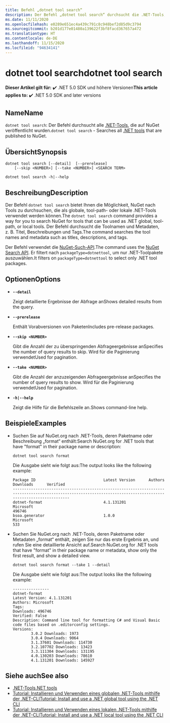 ```yaml
---
title: Befehl „dotnet tool search“
description: Der Befehl „dotnet tool search“ durchsucht die .NET-Tools, die auf NuGet.org veröffentlicht wurden.
ms.date: 11/11/2020
ms.openlocfilehash: e0289e651ec4a439c791c8c948bef2d85d9c3794
ms.sourcegitcommit: b201d177e01480a139622f3bf8facd367657a472
ms.translationtype: HT
ms.contentlocale: de-DE
ms.lasthandoff: 11/15/2020
ms.locfileid: "94634141"
---
```

# <a name="dotnet-tool-search"></a><span data-ttu-id="f6c16-103">dotnet tool search</span><span class="sxs-lookup"><span data-stu-id="f6c16-103">dotnet tool search</span></span>

<span data-ttu-id="f6c16-104">**Dieser Artikel gilt für:** ✔️ .NET 5.0 SDK und höhere Versionen</span><span class="sxs-lookup"><span data-stu-id="f6c16-104">**This article applies to:** ✔️ .NET 5.0 SDK and later versions</span></span>

## <a name="name"></a><span data-ttu-id="f6c16-105">Name</span><span class="sxs-lookup"><span data-stu-id="f6c16-105">Name</span></span>

<span data-ttu-id="f6c16-106">`dotnet tool search`: Der Befehl durchsucht alle [.NET-Tools](global-tools.md), die auf NuGet veröffentlicht wurden.</span><span class="sxs-lookup"><span data-stu-id="f6c16-106">`dotnet tool search` - Searches all [.NET tools](global-tools.md) that are published to NuGet.</span></span>

## <a name="synopsis"></a><span data-ttu-id="f6c16-107">Übersicht</span><span class="sxs-lookup"><span data-stu-id="f6c16-107">Synopsis</span></span>

```dotnetcli
dotnet tool search [--detail]  [--prerelease]
    [--skip <NUMBER>] [--take <NUMBER>] <SEARCH TERM>

dotnet tool search -h|--help
```

## <a name="description"></a><span data-ttu-id="f6c16-108">Beschreibung</span><span class="sxs-lookup"><span data-stu-id="f6c16-108">Description</span></span>

<span data-ttu-id="f6c16-109">Der Befehl `dotnet tool search` bietet Ihnen die Möglichkeit, NuGet nach Tools zu durchsuchen, die als globale, tool-path- oder lokale .NET-Tools verwendet werden können.</span><span class="sxs-lookup"><span data-stu-id="f6c16-109">The `dotnet tool search` command provides a way for you to search NuGet for tools that can be used as .NET global, tool-path, or local tools.</span></span> <span data-ttu-id="f6c16-110">Der Befehl durchsucht die Toolnamen und Metadaten, z. B. Titel, Beschreibungen und Tags.</span><span class="sxs-lookup"><span data-stu-id="f6c16-110">The command searches the tool names and metadata such as titles, descriptions, and tags.</span></span>

<span data-ttu-id="f6c16-111">Der Befehl verwendet die [NuGet-Such-API](/nuget/api/search-query-service-resource#search-for-packages).</span><span class="sxs-lookup"><span data-stu-id="f6c16-111">The command uses the [NuGet Search API](/nuget/api/search-query-service-resource#search-for-packages).</span></span> <span data-ttu-id="f6c16-112">Er filtert nach `packageType=dotnettool`, um nur .NET-Toolpakete auszuwählen.</span><span class="sxs-lookup"><span data-stu-id="f6c16-112">It filters on `packageType=dotnettool` to select only .NET tool packages.</span></span>

## <a name="options"></a><span data-ttu-id="f6c16-113">Optionen</span><span class="sxs-lookup"><span data-stu-id="f6c16-113">Options</span></span>

- **`--detail`**

  <span data-ttu-id="f6c16-114">Zeigt detaillierte Ergebnisse der Abfrage an</span><span class="sxs-lookup"><span data-stu-id="f6c16-114">Shows detailed results from the query.</span></span>

- **`--prerelease`**

  <span data-ttu-id="f6c16-115">Enthält Vorabversionen von Paketen</span><span class="sxs-lookup"><span data-stu-id="f6c16-115">Includes pre-release packages.</span></span>

- **`--skip <NUMBER>`**

  <span data-ttu-id="f6c16-116">Gibt die Anzahl der zu überspringenden Abfrageergebnisse an</span><span class="sxs-lookup"><span data-stu-id="f6c16-116">Specifies the number of query results to skip.</span></span> <span data-ttu-id="f6c16-117">Wird für die Paginierung verwendet</span><span class="sxs-lookup"><span data-stu-id="f6c16-117">Used for pagination.</span></span>

- **`--take <NUMBER>`**

  <span data-ttu-id="f6c16-118">Gibt die Anzahl der anzuzeigenden Abfrageergebnisse an</span><span class="sxs-lookup"><span data-stu-id="f6c16-118">Specifies the number of query results to show.</span></span> <span data-ttu-id="f6c16-119">Wird für die Paginierung verwendet</span><span class="sxs-lookup"><span data-stu-id="f6c16-119">Used for pagination.</span></span>

- **`-h|--help`**

  <span data-ttu-id="f6c16-120">Zeigt die Hilfe für die Befehlszeile an.</span><span class="sxs-lookup"><span data-stu-id="f6c16-120">Shows command-line help.</span></span>

## <a name="examples"></a><span data-ttu-id="f6c16-121">Beispiele</span><span class="sxs-lookup"><span data-stu-id="f6c16-121">Examples</span></span>

- <span data-ttu-id="f6c16-122">Suchen Sie auf NuGet.org nach .NET-Tools, deren Paketname oder Beschreibung „format“ enthält:</span><span class="sxs-lookup"><span data-stu-id="f6c16-122">Search NuGet.org for .NET tools that have "format" in their package name or description:</span></span>

  ```dotnetcli
  dotnet tool search format
  ```

  <span data-ttu-id="f6c16-123">Die Ausgabe sieht wie folgt aus:</span><span class="sxs-lookup"><span data-stu-id="f6c16-123">The output looks like the following example:</span></span>

  ```output
  Package ID                              Latest Version      Authors                                                                     Downloads      Verified
  ---------------------------------------------------------------------------------------------------------------------------------------------------------------
  dotnet-format                           4.1.131201          Microsoft                                                                   496746
  bsoa.generator                          1.0.0               Microsoft                                                                   533
  ```

- <span data-ttu-id="f6c16-124">Suchen Sie NuGet.org nach .NET-Tools, deren Paketname oder Metadaten „format“ enthält, zeigen Sie nur das erste Ergebnis an, und rufen Sie eine detaillierte Ansicht auf.</span><span class="sxs-lookup"><span data-stu-id="f6c16-124">Search NuGet.org for .NET tools that have "format" in their package name or metadata, show only the first result, and show a detailed view.</span></span>

  ```dotnetcli
  dotnet tool search format --take 1 --detail
  ```

  <span data-ttu-id="f6c16-125">Die Ausgabe sieht wie folgt aus:</span><span class="sxs-lookup"><span data-stu-id="f6c16-125">The output looks like the following example:</span></span>

  ```output
  ----------------
  dotnet-format
  Latest Version: 4.1.131201
  Authors: Microsoft
  Tags:
  Downloads: 496746
  Verified: False
  Description: Command line tool for formatting C# and Visual Basic code files based on .editorconfig settings.
  Versions:
          3.0.2 Downloads: 1973
          3.0.4 Downloads: 9064
          3.1.37601 Downloads: 114730
          3.2.107702 Downloads: 13423
          3.3.111304 Downloads: 131195
          4.0.130203 Downloads: 78610
          4.1.131201 Downloads: 145927
  ```

## <a name="see-also"></a><span data-ttu-id="f6c16-126">Siehe auch</span><span class="sxs-lookup"><span data-stu-id="f6c16-126">See also</span></span>

- [<span data-ttu-id="f6c16-127">.NET-Tools</span><span class="sxs-lookup"><span data-stu-id="f6c16-127">.NET tools</span></span>](global-tools.md)
- [<span data-ttu-id="f6c16-128">Tutorial: Installieren und Verwenden eines globalen .NET-Tools mithilfe der .NET-CLI</span><span class="sxs-lookup"><span data-stu-id="f6c16-128">Tutorial: Install and use a .NET global tool using the .NET CLI</span></span>](global-tools-how-to-use.md)
- [<span data-ttu-id="f6c16-129">Tutorial: Installieren und Verwenden eines lokalen .NET-Tools mithilfe der .NET-CLI</span><span class="sxs-lookup"><span data-stu-id="f6c16-129">Tutorial: Install and use a .NET local tool using the .NET CLI</span></span>](local-tools-how-to-use.md)
